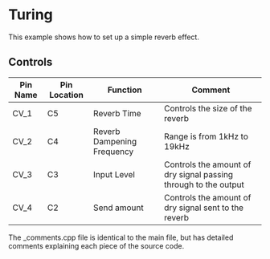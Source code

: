 # Turing

This example shows how to set up a simple reverb effect.

## Controls

| Pin Name | Pin Location | Function | Comment |
| --- | --- | --- | --- |
| CV_1 | C5 | Reverb Time | Controls the size of the reverb |
| CV_2 | C4 | Reverb Dampening Frequency | Range is from 1kHz to 19kHz |
| CV_3 | C3 | Input Level | Controls the amount of dry signal passing through to the output |
| CV_4 | C2 | Send amount | Controls the amount of dry signal sent to the reverb |

The _comments.cpp file is identical to the main file, but has detailed comments explaining each piece of the source code.
